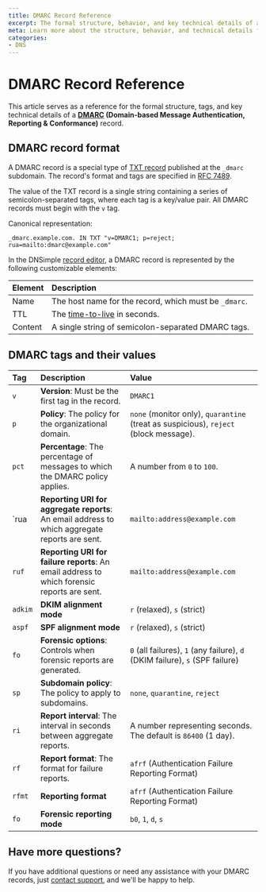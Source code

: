 ```yaml
---
title: DMARC Record Reference
excerpt: The formal structure, behavior, and key technical details of a DMARC record.
meta: Learn more about the structure, behavior, and technical details for DMARC records.
categories:
- DNS
---
```


# DMARC Record Reference
This article serves as a reference for the formal structure, tags, and key technical details of a **[DMARC](/articles/dmarc-record/) (Domain-based Message Authentication, Reporting & Conformance)** record.

## DMARC record format

A DMARC record is a special type of [TXT record](/articles/txt-record/) published at the `_dmarc` subdomain. The record's format and tags are specified in [RFC 7489](https://datatracker.ietf.org/doc/html/rfc7489).

The value of the TXT record is a single string containing a series of semicolon-separated tags, where each tag is a key/value pair. All DMARC records must begin with the `v` tag.

Canonical representation:

```
_dmarc.example.com. IN TXT "v=DMARC1; p=reject; rua=mailto:dmarc@example.com"
```

In the DNSimple [record editor](/articles/record-editor/), a DMARC record is represented by the following customizable elements:

|Element| Description|
|:----|:----|
|Name | The host name for the record, which must be `_dmarc`.|
|TTL |The [time-to-live](/articles/what-is-ttl/) in seconds.|
|Content| A single string of semicolon-separated DMARC tags.|

## DMARC tags and their values

|Tag| Description| Value|
|:----|:-----|:---|
|`v`| **Version**: Must be the first tag in the record.|`DMARC1`|
|`p`| **Policy**: The policy for the organizational domain.|`none` (monitor only), `quarantine` (treat as suspicious), `reject` (block message).|
|`pct`| **Percentage**: The percentage of messages to which the DMARC policy applies.| A number from `0` to `100`.|
|`rua| **Reporting URI for aggregate reports**: An email address to which aggregate reports are sent.|`mailto:address@example.com`|
|`ruf`| **Reporting URI for failure reports**: An email address to which forensic reports are sent. | `mailto:address@example.com`|
|`adkim`| **DKIM alignment mode** |`r` (relaxed), `s` (strict)|
|`aspf`| **SPF alignment mode**| `r` (relaxed), `s` (strict)|
|`fo`| **Forensic options**: Controls when forensic reports are generated.| `0` (all failures), `1` (any failure), `d` (DKIM failure), `s` (SPF failure)|
|`sp`| **Subdomain policy**: The policy to apply to subdomains.| `none`, `quarantine`, `reject`|
|`ri`| **Report interval**: The interval in seconds between aggregate reports.| A number representing seconds. The default is `86400` (1 day).|
|`rf`| **Report format**: The format for failure reports.|`afrf` (Authentication Failure Reporting Format)|
|`rfmt`| **Reporting format**| `afrf` (Authentication Failure Reporting Format)|
|`fo`| **Forensic reporting mode**|`b0`, `1`, `d`, `s`|

## Have more questions?
If you have additional questions or need any assistance with your DMARC records, just [contact support](https://dnsimple.com/feedback), and we'll be happy to help.


